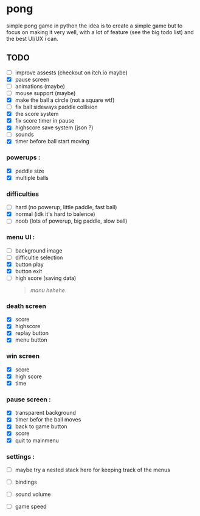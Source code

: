 # pong
simple pong game in python
the idea is to create a simple game but to focus on making it very well, with a lot of feature (see the big todo list) and the best UI/UX i can.


## TODO

- [ ] improve assests (checkout on itch.io maybe)
- [x] pause screen
- [ ] animations (maybe)
- [ ] mouse support (maybe)
- [x] make the ball a circle (not a square wtf)
- [ ] fix ball sideways paddle collision
- [x] the score system
- [x] fix score timer in pause
- [x] highscore save system (json ?)
- [ ] sounds
- [x] timer before ball start moving

### powerups :
- [x] paddle size
- [x] multiple balls

### difficulties
- [ ] hard (no powerup, little paddle, fast ball)
- [x] normal (idk it's hard to balence)
- [ ] noob (lots of powerup, big paddle, slow ball)

### menu UI :
- [ ] background image
- [ ] difficultie selection
- [x] button play
- [x] button exit
- [ ] high score (saving data)
   > _manu hehehe_

### death screen
- [x] score
- [x] highscore
- [x] replay button
- [x] menu button

### win screen
- [x] score
- [x] high score
- [x] time

### pause screen :
- [x] transparent background
- [x] timer befor the ball moves
- [x] back to game button
- [x] score
- [x] quit to mainmenu

### settings :
- [ ] maybe try a nested stack here for keeping track of the menus
- [ ] bindings
- [ ] sound volume
- [ ] game speed

